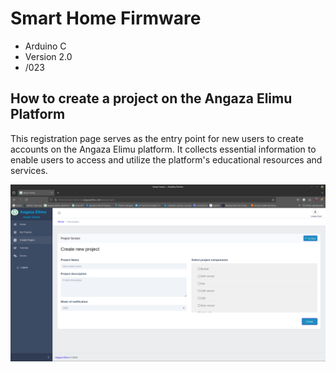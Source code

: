 
# Smart Home Firmware

  - Arduino C
  - Version 2.0
  - /023

## How to create a project on the Angaza Elimu Platform
This registration page serves as the entry point for new users to create accounts on the Angaza Elimu platform. It collects essential information to enable users to access and utilize the platform's educational resources and services.

![image alt](https://github.com/ellie-ochieno/AE-Firmware/blob/74b864c3a69a853590181c2adee1ac6517ff9978/Images/Create%20project.png)